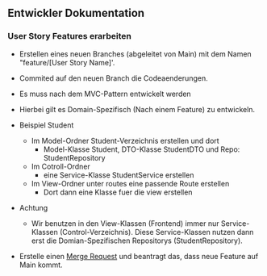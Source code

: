 ## Entwickler Dokumentation

### User Story Features erarbeiten
- Erstellen eines neuen Branches (abgeleitet von Main) mit dem Namen "feature/[User Story Name]'.
- Commited auf den neuen Branch die Codeaenderungen.
- Es muss nach dem MVC-Pattern entwickelt werden
- Hierbei gilt es Domain-Spezifisch (Nach einem Feature) zu entwickeln.
- Beispiel Student
  - Im Model-Ordner Student-Verzeichnis erstellen und dort
    - Model-Klasse Student, DTO-Klasse StudentDTO und Repo: StudentRepository
  - Im Cotroll-Ordner
    - eine Service-Klasse StudentService erstellen
  - Im View-Ordner unter routes eine passende Route erstellen
    - Dort dann eine Klasse fuer die view erstellen
- Achtung
  - Wir benutzen in den View-Klassen (Frontend) immer nur Service-Klassen (Control-Verzeichnis).
    Diese Service-Klassen nutzen dann erst die Domian-Spezifischen Repositorys (StudentRepository).

- Erstelle einen [Merge Request](https://vm-2d21.inf.h-brs.de/inf_se2_wise23_Team_7/inf_se2_wise23_Team_7/-/merge_requests/new) und beantragt das, dass neue Feature auf Main kommt.